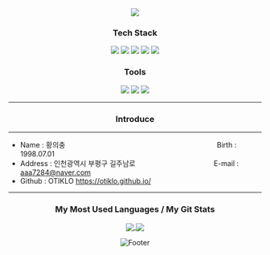 <div align=center>
  <img src="https://capsule-render.vercel.app/api?type=waving&color=65808D&height=200&section=header&text=UiChung%20Hwang&fontColor=ffffff&fontSize=60&animation=fadeIn&fontAlignY=38&desc=%20&descAlignY=62&descAlign=62"/>
</div>

<h3 align="center">Tech Stack</h3>
<p align="center">
  <img src="https://img.shields.io/badge/Javascript-F3DD16?style=flat-square&logo=JavaScript&logoColor=white"/></a>
  <img src="https://img.shields.io/badge/HTML5-E34F26?style=flat-square&logo=HTML5&logoColor=white"/></a>
  <img src="https://img.shields.io/badge/CSS-1572B6?style=flat-square&logo=CSS3&logoColor=white"/></a>
  <img src="https://img.shields.io/badge/SpringBoot-6DB33F?style=flat-square&logo=Spring Boot&logoColor=white"/></a>
  <img src="https://img.shields.io/badge/React-61DAFB?style=flat-square&logo=React&logoColor=white"/></a>
</p>
<h3 align="center">Tools</h3>
<p align="center">
  <img src="https://img.shields.io/badge/Eclipse IDE-2C2255?style=flat-square&logo=Eclipse IDE&logoColor=white"/></a>
  <img src="https://img.shields.io/badge/Visual Studio Code-007ACC?style=flat-square&logo=Visual Studio Code&logoColor=white"/></a>
  <img src="https://img.shields.io/badge/Android Studio-3DDC84?style=flat-square&logo=Android Studio&logoColor=white"/></a>
</p>



------------
<div align=center><h3>Introduce</h3></div>

------------
+ Name : 황의충 　　　　　　　　　　　　　　　　　　　　　 Birth : 1998.07.01 <br>
+ Address : 인천광역시 부평구 길주남로 　　　　　　　　　　&nbsp;&nbsp; E-mail : aaa7284@naver.com <br>
+ Github : OTIKLO https://otiklo.github.io/

------------
<h3 align="center">My Most Used Languages / My Git Stats</h3>
<p align="center">
  <a href="https://github.com/otiklo">
    <img align="center" src="https://github-readme-stats.vercel.app/api/top-langs/?username=otiklo&layout=compact&show_icons=true&show_owner=ture&hide_title=true&theme=nord&hide=Objective%2DC,c,scss,shell,ruby,dart,swift" />
  </a>
  <a href="https://github.com/otiklo">
    <img align="center" src="https://github-readme-stats.vercel.app/api?username=otiklo&hide=contribs,prs&hide_title=true&show_icons=true&include_all_commits=true&theme=nord" />
  </a>
</p>

<div align="center">

![Footer](https://capsule-render.vercel.app/api?type=waving&color=65808D&height=200&section=footer)
  
</div>
